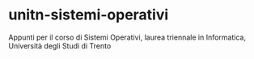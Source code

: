 # unitn-sistemi-operativi
Appunti per il corso di Sistemi Operativi, laurea triennale in Informatica, Università degli Studi di Trento
